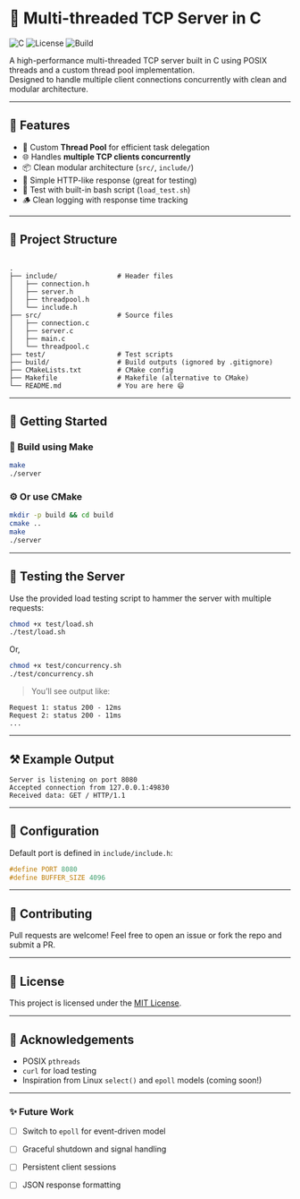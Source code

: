 # 🚀 Multi-threaded TCP Server in C

![C](https://img.shields.io/badge/language-C-blue.svg)
![License](https://img.shields.io/badge/license-MIT-green.svg)
![Build](https://img.shields.io/badge/build-passing-brightgreen.svg)

A high-performance multi-threaded TCP server built in C using POSIX threads and a custom thread pool implementation.  
Designed to handle multiple client connections concurrently with clean and modular architecture.

---

## 🧩 Features

- 🔧 Custom **Thread Pool** for efficient task delegation
- 🌐 Handles **multiple TCP clients concurrently**
- 📦 Clean modular architecture (`src/`, `include/`)
- 📜 Simple HTTP-like response (great for testing)
- 🧪 Test with built-in bash script (`load_test.sh`)
- 🪵 Clean logging with response time tracking

---

## 📁 Project Structure

```

.
├── include/               # Header files
│   ├── connection.h
│   ├── server.h
│   ├── threadpool.h
│   └── include.h
├── src/                   # Source files
│   ├── connection.c
│   ├── server.c
│   ├── main.c
│   └── threadpool.c
├── test/                  # Test scripts
├── build/                 # Build outputs (ignored by .gitignore)
├── CMakeLists.txt         # CMake config
├── Makefile               # Makefile (alternative to CMake)
└── README.md              # You are here 😄

````

---

## 🏁 Getting Started

### 🔨 Build using Make

```bash
make
./server
````

### ⚙️ Or use CMake

```bash
mkdir -p build && cd build
cmake ..
make
./server
```

---

## 🔬 Testing the Server

Use the provided load testing script to hammer the server with multiple requests:

```bash
chmod +x test/load.sh
./test/load.sh
```

Or,

```bash
chmod +x test/concurrency.sh
./test/concurrency.sh
```

> You’ll see output like:

```
Request 1: status 200 - 12ms
Request 2: status 200 - 11ms
...
```

---

## ⚒️ Example Output

```
Server is listening on port 8080
Accepted connection from 127.0.0.1:49830
Received data: GET / HTTP/1.1
```

---

## 🔧 Configuration

Default port is defined in `include/include.h`:

```c
#define PORT 8080
#define BUFFER_SIZE 4096
```

---

## 🤝 Contributing

Pull requests are welcome! Feel free to open an issue or fork the repo and submit a PR.

---

## 📄 License

This project is licensed under the [MIT License](LICENSE).

---

## 🙏 Acknowledgements

* POSIX `pthreads`
* `curl` for load testing
* Inspiration from Linux `select()` and `epoll` models (coming soon!)

---

### ✨ Future Work

* [ ] Switch to `epoll` for event-driven model
* [ ] Graceful shutdown and signal handling
* [ ] Persistent client sessions
* [ ] JSON response formatting

